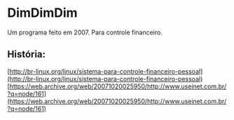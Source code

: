 # DimDimDim

Um programa feito em 2007. Para controle financeiro.

## História:

[http://br-linux.org/linux/sistema-para-controle-financeiro-pessoal](http://br-linux.org/linux/sistema-para-controle-financeiro-pessoal)
[https://web.archive.org/web/20071020025950/http://www.useinet.com.br/?q=node/161](https://web.archive.org/web/20071020025950/http://www.useinet.com.br/?q=node/161)

